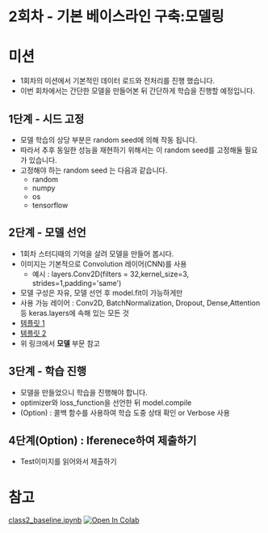 # 2회차 - 기본 베이스라인 구축:모델링
# 미션 
- 1회차의 미션에서 기본적인 데이터 로드와 전처리를 진행 했습니다. 
- 이번 회차에서는 간단한 모델을 만들어본 뒤 간단하게 학습을 진행할 예정입니다. 


## 1단계 - 시드 고정 
- 모델 학습의 상당 부분은 random seed에 의해 작동 됩니다. 
- 따라서 추후 동일한 성능을 재현하기 위해서는 이 random seed를 고정해둘 필요가 있습니다. 
- 고정해야 하는 random seed 는 다음과 같습니다. 
  - random 
  - numpy 
  - os 
  - tensorflow 
  
## 2단계 - 모델 선언 
- 1회차 스터디때의 기억을 살려 모델을 만들어 봅시다. 
- 이미지는 기본적으로 Convolution 레이어(CNN)를 사용
  - 예시 : layers.Conv2D(filters = 32,kernel_size=3, strides=1,padding='same')
- 모델 구성은 자유, 모델 선언 후 model.fit이 가능하게만 
- 사용 가능 레이어 : Conv2D, BatchNormalization, Dropout, Dense,Attention 등 keras.layers에 속해 있는 모든 것 
- [템플릿 1](https://github.com/dhrim/2022_DL_competition_study/blob/master/material/deep_learning/template_image_data_vanilla_cnn_classification.ipynb)
- [템플릿 2](https://github.com/dhrim/2022_DL_competition_study/blob/master/material/deep_learning/template_image_data_transfer_learning_classification.ipynb)
- 위 링크에서 **모델** 부문 참고 

## 3단계 - 학습 진행 
- 모델을 만들었으니 학습을 진행해야 합니다. 
- optimizer와 loss_function을 선언한 뒤 model.compile
- (Option) : 콜백 함수를 사용하여 학습 도중 상태 확인 or Verbose 사용 


## 4단계(Option) : Iferenece하여 제출하기 
- Test이미지를 읽어와서 제출하기 

# 참고 
[class2_baseline.ipynb](Baseline/class2_Baseline.ipynb) [![Open In Colab](https://colab.research.google.com/assets/colab-badge.svg)](https://colab.research.google.com/github/crimama/DL_competition_study/blob/main/Baseline/class2_Baseline.ipynb)
